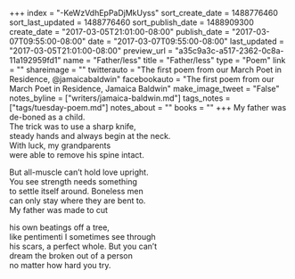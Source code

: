 +++
index = "-KeWzVdhEpPaDjMkUyss"
sort_create_date = 1488776460
sort_last_updated = 1488776460
sort_publish_date = 1488909300
create_date = "2017-03-05T21:01:00-08:00"
publish_date = "2017-03-07T09:55:00-08:00"
date = "2017-03-07T09:55:00-08:00"
last_updated = "2017-03-05T21:01:00-08:00"
preview_url = "a35c9a3c-a517-2362-0c8a-11a192959fd1"
name = "Father/less"
title = "Father/less"
type = "Poem"
link = ""
shareimage = ""
twitterauto = "The first poem from our March Poet in Residence, @jamaicabaldwin"
facebookauto = "The first poem from our March Poet in Residence, Jamaica Baldwin"
make_image_tweet = "False"
notes_byline = ["writers/jamaica-baldwin.md"]
tags_notes = ["tags/tuesday-poem.md"]
notes_about = ""
books = ""
+++
My father was de-boned as a child.<br>
The trick was to use a sharp knife,<br>
steady hands and always begin at the neck. <br>
With luck, my grandparents<br>
were able to remove his spine intact.

But all-muscle can’t hold love upright.<br>
You see strength needs something<br>
to settle itself around. Boneless men<br>
can only stay where they are bent to.<br>
My father was made to cut 

his own beatings off a tree,<br>
like pentimenti I sometimes see through<br>
his scars, a perfect whole. But you can’t<br>
dream the broken out of a person<br>
no matter how hard you try.